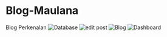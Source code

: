 # Blog-Maulana
Blog Perkenalan
![Database](https://user-images.githubusercontent.com/72646755/95654026-573a4a00-0b27-11eb-810e-fe21abeb823f.png)
![edit post](https://user-images.githubusercontent.com/72646755/95654027-59040d80-0b27-11eb-8f0e-aa5c2780a7d9.PNG)
![Blog](https://user-images.githubusercontent.com/72646755/95654028-5a353a80-0b27-11eb-9bb6-ac46dcb84682.PNG)
![Dashboard](https://user-images.githubusercontent.com/72646755/95654031-5b666780-0b27-11eb-941f-8322934aa6b8.PNG)
